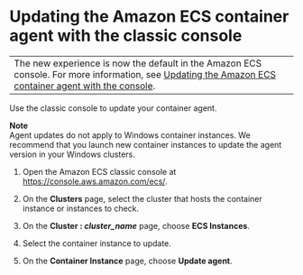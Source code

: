 # Updating the Amazon ECS container agent with the classic console<a name="agent-update-classic-console"></a>


|  | 
| --- |
| The new experience is now the default in the Amazon ECS console\. For more information, see [Updating the Amazon ECS container agent with the console](agent-update-console.md)\. | 

Use the classic console to update your container agent\.

**Note**  
Agent updates do not apply to Windows container instances\. We recommend that you launch new container instances to update the agent version in your Windows clusters\.

1. Open the Amazon ECS classic console at [https://console\.aws\.amazon\.com/ecs/](https://console.aws.amazon.com/ecs/)\.

1. On the **Clusters** page, select the cluster that hosts the container instance or instances to check\.

1. On the **Cluster : *cluster\_name*** page, choose **ECS Instances**\.

1. Select the container instance to update\.

1. On the **Container Instance** page, choose **Update agent**\.